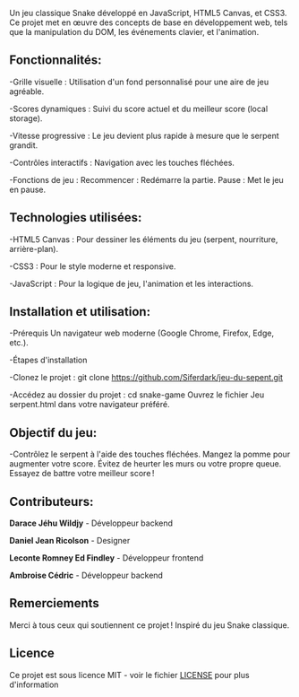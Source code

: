 Un jeu classique Snake développé en JavaScript, HTML5 Canvas, et CSS3. Ce projet met en œuvre des concepts de base en développement web, tels que la manipulation du DOM, les événements clavier, et l'animation.

## Fonctionnalités:

-Grille visuelle : Utilisation d'un fond personnalisé pour une aire de jeu agréable. 

-Scores dynamiques : Suivi du score actuel et du meilleur score (local storage). 

-Vitesse progressive : Le jeu devient plus rapide à mesure que le serpent grandit. 

-Contrôles interactifs : Navigation avec les touches fléchées. 

-Fonctions de jeu : Recommencer : Redémarre la partie. Pause : Met le jeu en pause. 

## Technologies utilisées:

-HTML5 Canvas : Pour dessiner les éléments du jeu (serpent, nourriture, arrière-plan). 

-CSS3 : Pour le style moderne et responsive. 

-JavaScript : Pour la logique de jeu, l'animation et les interactions. 

## Installation et utilisation:
-Prérequis Un navigateur web moderne (Google Chrome, Firefox, Edge, etc.). 

-Étapes d'installation 

-Clonez le projet : git clone https://github.com/Siferdark/jeu-du-sepent.git 

-Accédez au dossier du projet : cd snake-game Ouvrez le fichier Jeu serpent.html dans votre navigateur préféré. 

## Objectif du jeu:
-Contrôlez le serpent à l'aide des touches fléchées. 
Mangez la pomme pour augmenter votre score. Évitez de heurter les murs ou votre propre queue. Essayez de battre votre meilleur score !

## Contributeurs:
**Darace Jéhu Wildjy** 		    - Développeur backend

**Daniel Jean Ricolson**		  -  Designer

**Leconte Romney Ed Findley**	- Développeur frontend

**Ambroise Cédric** 		      - Développeur backend

## Remerciements
Merci à tous ceux qui soutiennent ce projet ! Inspiré du jeu Snake classique. 

## Licence
Ce projet est sous licence MIT - voir le fichier [LICENSE](LICENSE) pour plus d'information
